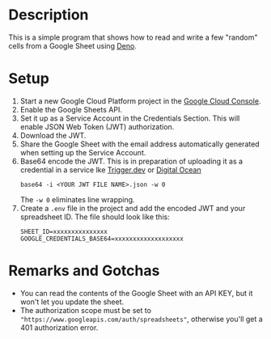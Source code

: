 # Description

This is a simple program that shows how to read and write a few "random" cells from a Google Sheet 
using [Deno](https://deno.com/).


# Setup

1. Start a new Google Cloud Platform project in the [Google Cloud Console](https://console.cloud.google.com).
2. Enable the Google Sheets API.
3. Set it up as a Service Account in the Credentials Section.  This will enable JSON Web Token (JWT) authorization.
4. Download the JWT.
5. Share the Google Sheet with the email address automatically generated when setting up the Service Account.
6. Base64 encode the JWT.  This is in preparation of uploading it as a credential in a service lke [Trigger.dev](https://trigger.dev/) or [Digital Ocean](https://www.digitalocean.com/)
   ```
   base64 -i <YOUR JWT FILE NAME>.json -w 0
   ```
   The `-w 0` eliminates line wrapping.
7. Create a `.env` file in the project and add the encoded JWT and your spreadsheet ID.  The file should look like this: 
   ```
   SHEET_ID=xxxxxxxxxxxxxxx
   GOOGLE_CREDENTIALS_BASE64=xxxxxxxxxxxxxxxxxxx
   ```

# Remarks and Gotchas

* You can read the contents of the Google Sheet with an API KEY, but it won't let you update the sheet.  
* The authorization scope must be set to  
  `"https://www.googleapis.com/auth/spreadsheets"`, otherwise you'll get a 401 authorization error.
